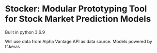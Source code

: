 # Stocker: Modular Prototyping Tool for Stock Market Prediction Models

Built in python 3.6.9

Will use data from Alpha Vantage API as data source.
Models powered by tf.keras

